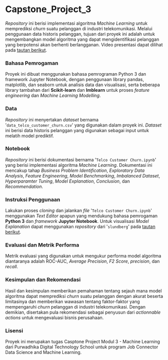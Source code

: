 # Capstone_Project_3
*Repository* ini berisi implementasi algoritma *Machine Learning* untuk memprediksi *churn* suatu pelanggan di industri telekomunikasi. Melalui penggunaan data historis pelanggan, tujuan dari proyek ini adalah untuk mengembangkan model algoritma yang dapat mengidentifikasi pelanggan yang berpotensi akan berhenti berlangganan. Video presentasi dapat dilihat pada [tautan berikut](https://drive.google.com/file/d/1Vi5-LVYPEc8AcfHtB0Dbx3R7OT0fm_BO/view?usp=share_link).

### Bahasa Pemrogaman
Proyek ini dibuat menggunakan bahasa pemrograman Python 3 dan framework Jupyter Notebook, dengan penggunaan library pandas, matplotlib, dan seaborn untuk analisis data dan visualisasi, serta beberapa library tambahan dari **Scikit-learn** dan **Imblearn** untuk proses *feature engineering* dan *Machine Learning Modelling*.

### Data
*Repository* ini menyertakan *dataset* bernama '`data_telco_customer_churn.csv`' yang digunakan dalam proyek ini. *Dataset* ini berisi data historis pelanggan yang digunakan sebagai input untuk melatih model prediktif.

### Notebook
*Repository* ini berisi dokumentasi bernama '`Telco Customer Churn.ipynb`' yang berisi implementasi algoritma *Machine Learning*. Dokumentasi ini mencakup tahap *Business Problem Identification*, *Exploratory Data Analysis*, *Feature Engineering*, *Model Benchmarking*, *Imbalanced Dataset*, *Hyperparamter Tuning*, *Model Explanation*, *Conclusion*, dan *Recommendation*.

### Instruksi Penggunaan
Lakukan proses *cloning* dan jalankan *file* '`Telco Customer Churn.ipynb`' menggunakan *Text Editor* apapun yang mendukung bahasa pemrogaman **Python 3** dan *framework* **Jupyter Notebook**. Untuk visualisasi *Model Explanation* dapat menggunakan *repository* dari '`slundberg`' pada [tautan berikut](https://github.com/slundberg/shap/tree/master).

### Evaluasi dan Metrik Performa
Metrik evaluasi yang digunakan untuk mengukur performa model algoritma diantaranya adalah ROC-AUC, *Average Precision*, *F2 Score*, *precision*, dan *recall*.

### Kesimpulan dan Rekomendasi
Hasil dan kesimpulan memberikan pemahaman tentang sejauh mana model algoritma dapat memprediksi *churn* suatu pelanggan dengan akurat beserta limitasinya dan memberikan wawasan tentang faktor-faktor yang mempengaruhi *churn* pelanggan di industri telekomunikasi. Dengan demikian, disertakan pula rekomendasi sebagai penyusun dari *actionnable actions* untuk mengevaluasi bisnis perusahaan.

### Lisensi
Proyek ini merupakan tugas Casptone Project Modul 3 - Machine Learning dari Purwadhika Digital Technology School untuk program Job Connector Data Science and Machine Learning.

